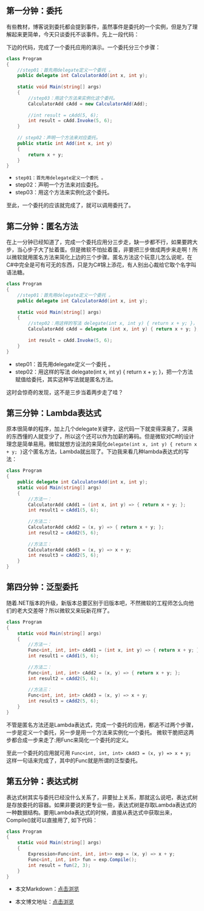 ## 第一分钟：委托

有些教材，博客说到委托都会提到事件，虽然事件是委托的一个实例，但是为了理解起来更简单，今天只谈委托不谈事件。先上一段代码：

下边的代码，完成了一个委托应用的演示。一个委托分三个步骤：

```C#
class Program
{
    //step01：首先用delegate定义一个委托 。
    public delegate int CalculatorAdd(int x, int y);
    
    static void Main(string[] args)
    {
        //step03：用这个方法来实例化这个委托。
        CalculatorAdd cAdd = new CalculatorAdd(Add);
        
        //int result = cAdd(5, 6);
        int result = cAdd.Invoke(5, 6);
    }
    
    // step02：声明一个方法来对应委托。
    public static int Add(int x, int y)
    {
        return x + y;
    }
}
```

- `step01：首先用delegate定义一个委托 。`
- step02：声明一个方法来对应委托。
- step03：用这个方法来实例化这个委托。

至此，一个委托的应该就完成了，就可以调用委托了。

## 第二分钟：匿名方法

在上一分钟已经知道了，完成一个委托应用分三步走，缺一步都不行，如果要跨大步，当心步子大了扯着蛋。但是微软不怕扯着蛋，非要把三步做成两步来走啊！所以微软就用匿名方法来简化上边的三个步骤。匿名方法这个玩意儿怎么说呢，在C#中完全是可有可无的东西，只是为C#锦上添花，有人别出心裁给它取个名字叫语法糖。

```C#
class Program
{
    //step01：首先用delegate定义一个委托 。
    public delegate int CalculatorAdd(int x, int y);
    
    static void Main(string[] args)
    {
        //step02：用这样的写法 delegate(int x, int y) { return x + y; }，把一个方法赋值给委托
        CalculatorAdd cAdd = delegate (int x, int y) { return x + y; };
        
        int result = cAdd.Invoke(5, 6);
    }
}
```

- step01：首先用delegate定义一个委托 。
- step02：用这样的写法 delegate(int x, int y) { return x + y; }，把一个方法赋值给委托，其实这种写法就是匿名方法。

这时会惊奇的发现，这不是三步当着两步走了哇？

## 第三分钟：Lambda表达式

原本很简单的程序，加上几个delegate关键字，这代码一下就变得深奥了，深奥的东西懂的人就变少了，所以这个还可以作为加薪的筹码。但是微软对C#的设计理念是简单易用。微软就想方设法的来简化`delegate(int x, int y) { return x + y; }`这个匿名方法，Lambda就出现了。下边我来看几种lambda表达式的写法：

```C#
class Program
{
    public delegate int CalculatorAdd(int x, int y);
    static void Main(string[] args)
    {
        //方法一：
        CalculatorAdd cAdd1 = (int x, int y) => { return x + y; };
        int result1 = cAdd1(5, 6);
        
        //方法二：
        CalculatorAdd cAdd2 = (x, y) => { return x + y; };
        int result2 = cAdd2(5, 6);
        
        //方法三：
        CalculatorAdd cAdd3 = (x, y) => x + y;
        int result3 = cAdd2(5, 6);
    }
}
```

## 第四分钟：泛型委托

随着.NET版本的升级，新版本总要区别于旧版本吧，不然微软的工程师怎么向他们的老大交差呀？所以微软又来玩新花样了。

```C#
class Program
{
    static void Main(string[] args)
    {
        //方法一：
        Func<int, int, int> cAdd1 = (int x, int y) => { return x + y; };
        int result1 = cAdd1(5, 6);
        
        //方法二：
        Func<int, int, int> cAdd2 = (x, y) => { return x + y; };
        int result2 = cAdd2(5, 6);
        
        //方法三：
        Func<int, int, int> cAdd3 = (x, y) => x + y;
        int result3 = cAdd2(5, 6);
    }
}
```

不管是匿名方法还是Lambda表达式，完成一个委托的应用，都逃不过两个步骤，一步是定义一个委托，另一步是用一个方法来实例化一个委托。 微软干脆把这两步都合成一步来走了:用Func来简化一个委托的定义。

至此一个委托的应用就可用 `Func<int, int, int> cAdd3 = (x, y) => x + y;` 这样一句话来完成了，其中的Func就是所谓的泛型委托。

## 第五分钟：表达式树

表达式树其实与委托已经没什么关系了，非要扯上关系，那就这么说吧，表达式树是存放委托的容器。如果非要说的更专业一些，表达式树是存取Lambda表达式的一种数据结构。要用Lambda表达式的时候，直接从表达式中获取出来，Compile()就可以直接用了, 如下代码：

```C#
class Program
{
    static void Main(string[] args)
    {
        Expression<Func<int, int, int>> exp = (x, y) => x + y;
        Func<int, int, int> fun = exp.Compile();
        int result = fun(2, 3);
    }
}
```

- 本文Markdown：[点击浏览](https://github.com/dotnet9/dotnet9.com/blob/develop/doc/blog_contents/uploads/2021/09/2021-09-18_01.md)

- 本文博文地址：[点击浏览](https://dotnet9.com/903)